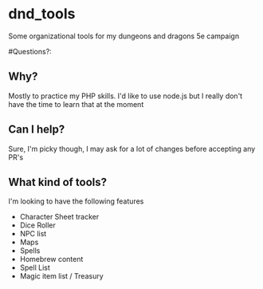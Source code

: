 # dnd_tools
Some organizational tools for my dungeons and dragons 5e campaign

#Questions?:

## Why?
Mostly to practice my PHP skills. I'd like to use node.js but I really don't have the time to learn that at the moment

## Can I help?
Sure, I'm picky though, I may ask for a lot of changes before accepting any PR's

## What kind of tools?
I'm looking to have the following features
 - Character Sheet tracker
 - Dice Roller
 - NPC list
 - Maps
 - Spells
 - Homebrew content
 - Spell List
 - Magic item list / Treasury

